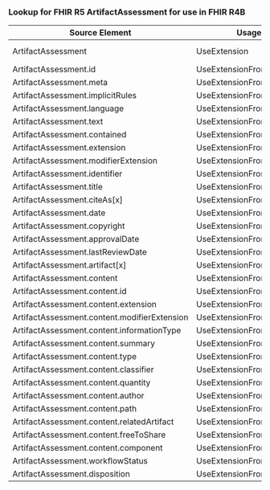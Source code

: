 ### Lookup for FHIR R5 ArtifactAssessment for use in FHIR R4B

| Source Element | Usage | Target |
| -------------- | ----- | ------ |
| ArtifactAssessment | UseExtension | http://hl7.org/fhir/5.0/StructureDefinition/extension-ArtifactAssessment |
| ArtifactAssessment.id | UseExtensionFromAncestor | - |
| ArtifactAssessment.meta | UseExtensionFromAncestor | - |
| ArtifactAssessment.implicitRules | UseExtensionFromAncestor | - |
| ArtifactAssessment.language | UseExtensionFromAncestor | - |
| ArtifactAssessment.text | UseExtensionFromAncestor | - |
| ArtifactAssessment.contained | UseExtensionFromAncestor | - |
| ArtifactAssessment.extension | UseExtensionFromAncestor | - |
| ArtifactAssessment.modifierExtension | UseExtensionFromAncestor | - |
| ArtifactAssessment.identifier | UseExtensionFromAncestor | - |
| ArtifactAssessment.title | UseExtensionFromAncestor | - |
| ArtifactAssessment.citeAs[x] | UseExtensionFromAncestor | - |
| ArtifactAssessment.date | UseExtensionFromAncestor | - |
| ArtifactAssessment.copyright | UseExtensionFromAncestor | - |
| ArtifactAssessment.approvalDate | UseExtensionFromAncestor | - |
| ArtifactAssessment.lastReviewDate | UseExtensionFromAncestor | - |
| ArtifactAssessment.artifact[x] | UseExtensionFromAncestor | - |
| ArtifactAssessment.content | UseExtensionFromAncestor | - |
| ArtifactAssessment.content.id | UseExtensionFromAncestor | - |
| ArtifactAssessment.content.extension | UseExtensionFromAncestor | - |
| ArtifactAssessment.content.modifierExtension | UseExtensionFromAncestor | - |
| ArtifactAssessment.content.informationType | UseExtensionFromAncestor | - |
| ArtifactAssessment.content.summary | UseExtensionFromAncestor | - |
| ArtifactAssessment.content.type | UseExtensionFromAncestor | - |
| ArtifactAssessment.content.classifier | UseExtensionFromAncestor | - |
| ArtifactAssessment.content.quantity | UseExtensionFromAncestor | - |
| ArtifactAssessment.content.author | UseExtensionFromAncestor | - |
| ArtifactAssessment.content.path | UseExtensionFromAncestor | - |
| ArtifactAssessment.content.relatedArtifact | UseExtensionFromAncestor | - |
| ArtifactAssessment.content.freeToShare | UseExtensionFromAncestor | - |
| ArtifactAssessment.content.component | UseExtensionFromAncestor | - |
| ArtifactAssessment.workflowStatus | UseExtensionFromAncestor | - |
| ArtifactAssessment.disposition | UseExtensionFromAncestor | - |
